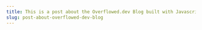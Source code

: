 ```yaml
---
title: This is a post about the Overflowed.dev Blog built with Javascript, Vue and Netlify
slug: post-about-overflowed-dev-blog
---
```


